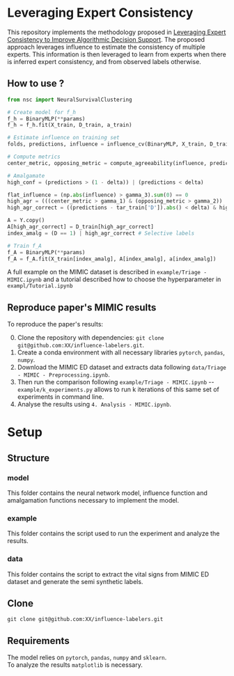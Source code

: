 # Leveraging Expert Consistency
This repository implements the methodology proposed in [Leveraging Expert Consistency to Improve Algorithmic Decision Support](). The proposed approach leverages influence to estimate the consistency of multiple experts. This information is then leveraged to learn from experts when there is inferred expert consistency, and from observed labels otherwise.

## How to use ?
```python
from nsc import NeuralSurvivalClustering

# Create model for f_h
f_h = BinaryMLP(**params)
f_h = f_h.fit(X_train, D_train, a_train)

# Estimate influence on training set
folds, predictions, influence = influence_cv(BinaryMLP, X_train, D_train, a_train, params = params, l1_penalties = [0.001, 0.01, 0.1, 1])

# Compute metrics
center_metric, opposing_metric = compute_agreeability(influence, predictions)

# Amalgamate
high_conf = (predictions > (1 - delta)) | (predictions < delta)

flat_influence = (np.abs(influence) > gamma_3).sum(0) == 0
high_agr = (((center_metric > gamma_1) & (opposing_metric > gamma_2)) | flat_influence) & high_conf
high_agr_correct = ((predictions - tar_train['D']).abs() < delta) & high_agr

A = Y.copy()
A[high_agr_correct] = D_train[high_agr_correct]
index_amalg = (D == 1) | high_agr_correct # Selective labels

# Train f_A
f_A = BinaryMLP(**params)
f_A = f_A.fit(X_train[index_amalg], A[index_amalg], a[index_amalg])
```

A full example on the MIMIC dataset is described in `example/Triage - MIMIC.ipynb` and a tutorial described how to choose the hyperparameter in `exampl/Tutorial.ipynb`

## Reproduce paper's MIMIC results
To reproduce the paper's results:

0. Clone the repository with dependencies: `git clone git@github.com:XX/influence-labelers.git`.
1. Create a conda environment with all necessary libraries `pytorch`, `pandas`, `numpy`.
2. Download the MIMIC ED dataset and extracts data following `data/Triage - MIMIC - Preprocessing.ipynb`.
3. Then run the comparison following `example/Triage - MIMIC.ipynb` -- `example/k_experiments.py` allows to run k iterations of this same set of experiments in command line.
5. Analyse the results using `4. Analysis - MIMIC.ipynb`.

# Setup
## Structure

### model
This folder contains the neural network model, influence function and amalgamation functions necessary to implement the model.

### example
This folder contains the script used to run the experiment and analyze the results.

### data
This folder contains the script to extract the vital signs from MIMIC ED dataset and generate the semi synthetic labels.

## Clone
```
git clone git@github.com:XX/influence-labelers.git
```

## Requirements
The model relies on  `pytorch`, `pandas`, `numpy` and `sklearn`.  
To analyze the results `matplotlib` is necessary.